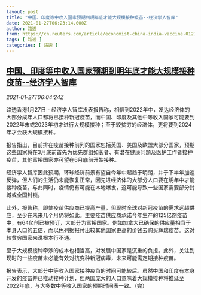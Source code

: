 ```yaml
---
layout: post
title: "中国、印度等中收入国家预期到明年底才能大规模接种疫苗--经济学人智库"
date: 2021-01-27T06:23:14.000Z
author: 路透
from: https://cn.reuters.com/article/economist-china-india-vaccine-0127-idCNKBS29W0I7
tags: [ 路透 ]
categories: [ 路透 ]
---
```

<!--1611728594000-->
[中国、印度等中收入国家预期到明年底才能大规模接种疫苗--经济学人智库](https://cn.reuters.com/article/economist-china-india-vaccine-0127-idCNKBS29W0I7)
------

<div>
<div><i>2021-01-27T06:04:24Z</i></div><p>路透香港1月27日 - 经济学人智库发表报告称，相信到2022年中，发达经济体的大部分成年人口都将已接种新冠疫苗，而中国、印度及其他中等收入国家可能要到2022年末或2023年初才进行大规模接种；至于较贫穷的经济体，更将要到2024年才会获大规模接种。</p><p>报告指出，目前排在疫苗接种前列的国家包括英国、美国及欧盟大部分国家，预期这些国家将在3月底前首先为优先群组如长者、有潜在健康问题及医护工作者接种疫苗，其他富裕国家亦可望在6月底前开始接种。</p><p>经济学人智库因此预期，环球经济前景有望自今年中起趋于明朗，并于下半年加速反弹，但人们的生活仍未能恢复正常，因先进经济体的大部分人口要在明年中才能接种疫苗。与此同时，疫情仍有可能在本地爆发，这可能导致一些国家需要部分封城或全国封锁。</p><p>此外，报告称，即使疫苗供应商已提高产量，但现时全球对新冠疫苗的需求远超供应，至少在未来几个月仍将如此。主要疫苗供应商承诺今年生产的125亿剂疫苗中，有64亿剂已被预订，大部分为富裕国家。例如加拿大已确保的供应量相当于本身人口的五倍，而以色列据报付出较其他国家更高的价钱去购买辉瑞疫苗。这对较贫穷国家来说根本行不通。</p><p>至于大规模接种牵涉的成本也相当高，对发展中国家是沉重的负担。此外，关注到现时的一些疫苗未必能有效对抗变种新冠病毒，未来可能需定期接种疫苗。</p><p>报告表示，大部分中等收入国家接种疫苗的时间可能较后。虽然中国和印度有本身开发的疫苗并已推动接种计划，但两国庞大的人口意味着大规模接种将推延至2022年底，与大多数中等收入国家的预期时间表一致。（完）</p>
</div>
